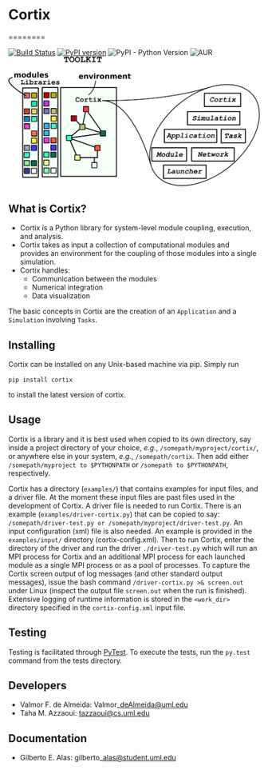 # Cortix
========

[![Build Status](https://travis-ci.org/dpploy/cortix.svg?branch=master)](https://travis-ci.org/dpploy/cortix)
[![PyPI version](https://badge.fury.io/py/cortix.svg)](https://badge.fury.io/py/cortix)
![PyPI - Python Version](https://img.shields.io/pypi/pyversions/Django.svg)
![AUR](https://img.shields.io/aur/license/yaourt.svg)
![](cortix/docs/cortix-cover.png)

## What is Cortix?

* Cortix is a Python library for system-level module coupling, execution, and
  analysis.
* Cortix takes as input a collection of computational modules and provides an 
  environment for the coupling of those modules into a single simulation.
* Cortix handles:
    - Communication between the modules
    - Numerical integration
    - Data visualization

The basic concepts in Cortix are the creation of an `Application` and a `Simulation` involving `Tasks`.

## Installing

Cortix can be installed on any Unix-based machine via pip. Simply run 
```
pip install cortix
```
to install the latest version of cortix.

## Usage

Cortix is a library and it is best used when copied to its own directory, say inside a project directory of your choice, *e.g.*, `/somepath/myproject/cortix/`, or anywhere else in your system, *e.g.*, `/somepath/cortix`. Then add either `/somepath/myproject to $PYTHONPATH` or `/somepath to $PYTHONPATH`, respectively.

Cortix has a directory (`examples/`) that contains examples for input files, and a driver file. At the moment these input files are past files used in the development of Cortix. A driver file is needed to run Cortix. There is an example (`examples/driver-cortix.py`) that can be copied to say: `/somepath/driver-test.py or /somepath/myproject/driver-test.py`. An input configuration (xml) file is also needed. An example is provided in the `examples/input/` directory (cortix-config.xml). Then to run Cortix, enter the directory of the driver and run the driver `./driver-test.py` which will run an MPI process for Cortix and an additional MPI process for each launched module as a single MPI process or as a pool of processes. To capture the Cortix screen output of log messages (and other standard output messages), issue the bash command `/driver-cortix.py >& screen.out` under Linux (inspect the output file `screen.out` when the run is finished). Extensive logging of runtime information is stored in the `<work_dir>` directory specified in the `cortix-config.xml` input file.

## Testing

Testing is facilitated through <a href="http://pytest.org">PyTest</a>. To execute the tests, run the ```py.test``` command from the tests directory.

## Developers 

- Valmor F. de Almeida: Valmor\_deAlmeida@uml.edu
- Taha M. Azzaoui: tazzaoui@cs.uml.edu

## Documentation

- Gilberto E. Alas: gilberto\_alas@student.uml.edu

